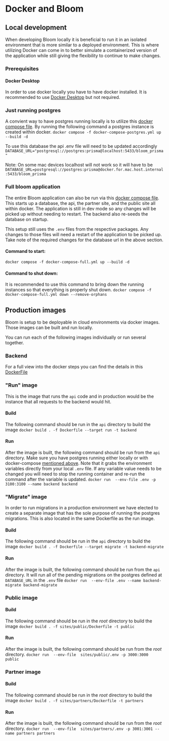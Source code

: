 # Docker and Bloom

## Local development

When developing Bloom locally it is beneficial to run it in an isolated environment that is more similar to a deployed environment. This is where utilizing Docker can come in to better simulate a containerized version of the application while still giving the flexibility to continue to make changes.

### Prerequisites

#### Docker Desktop

In order to use docker locally you have to have docker installed. It is recommended to use [Docker Desktop](https://www.docker.com/products/docker-desktop/) but not required.

### Just running postgres

A convient way to have postgres running locally is to utilize this [docker compose file](docker-compose-postgres.yml). By running the following command a postgres instance is created within docker.
`docker compose -f docker-compose-postgres.yml up --build -d`

To use this database the api .env file will need to be updated accordingly `DATABASE_URL="postgresql://postgres:prisma@localhost:5433/bloom_prisma"`

Note: On some mac devices localhost will not work so it will have to be `DATABASE_URL=postgresql://postgres:prisma@docker.for.mac.host.internal:5433/bloom_prisma`

### Full bloom application

The entire Bloom application can also be run via this [docker compose file](docker-compose-full.yml). This starts up a database, the api, the partner site, and the public site all within docker. The application is still in dev mode so any changes will be picked up without needing to restart. The backend also re-seeds the database on startup.

This setup still uses the `.env` files from the respective packages. Any changes to those files will need a restart of the application to be picked up. Take note of the required changes for the database url in the above section.

#### Command to start:

`docker compose -f docker-compose-full.yml up --build -d`

#### Command to shut down:

It is recommended to use this command to bring down the running instances so that everything is properly shut down.
`docker compose -f docker-compose-full.yml down --remove-orphans`

## Production images

Bloom is setup to be deployable in cloud environments via docker images. Those images can be built and run locally.

You can run each of the following images individually or run several together.

### Backend

For a full view into the docker steps you can find the details in this [DockerFile](api/Dockerfile)

### "Run" image

This is the image that runs the `api` code and in production would be the instance that all requests to the backend would hit.

#### Build

The following command should be run in the `api` directory to build the image
`docker build . -f Dockerfile --target run -t backend`

#### Run

After the image is built, the following command should be run from the `api` directory. Make sure you have postgres running either locally or with docker-compose [mentioned above](#just-running-postgres). Note that it grabs the environment variables directly from your local `.env` file. If any variable value needs to be changed you will need to stop the running container and re-run the command after the variable is updated.
`docker run  --env-file .env -p 3100:3100 --name backend backend`

### "Migrate" image

In order to run migrations in a production environment we have elected to create a separate image that has the sole purpose of running the postgres migrations. This is also located in the same Dockerfile as the run image.

#### Build

The following command should be run in the `api` directory to build the image
`docker build . -f Dockerfile --target migrate -t backend-migrate`

#### Run

After the image is built, the following command should be run from the `api` directory. It will run all of the pending migrations on the postgres defined at `DATABASE_URL` in the `.env` file
`docker run  --env-file .env --name backend-migrate backend-migrate`

### Public image

#### Build

The following command should be run in the _root_ directory to build the image
`docker build . -f sites/public/Dockerfile -t public`

#### Run

After the image is built, the following command should be run from the _root_ directory.
`docker run  --env-file  sites/public/.env -p 3000:3000  public`

### Partner image

#### Build

The following command should be run in the _root_ directory to build the image
`docker build . -f sites/partners/Dockerfile -t partners`

#### Run

After the image is built, the following command should be run from the _root_ directory.
`docker run  --env-file  sites/partners/.env -p 3001:3001 --name partners partners`
